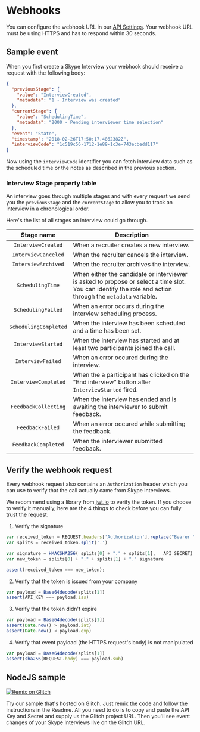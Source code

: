 # Webhooks

You can configure the webhook URL in our [API Settings](https://interviews.skype.com/api/get-started). Your webhook URL must be using HTTPS and has to respond within 30 seconds.

## Sample event

When you first create a Skype Interview your webhook should receive a request with the following body:

```json
{
  "previousStage": {
    "value": "InterviewCreated",
    "metadata": "1 - Interview was created"
  },
  "currentStage": {
    "value": "SchedulingTime",
    "metadata": "2000 - Pending interviewer time selection"
  },
  "event": "State",
  "timestamp": "2018-02-26T17:50:17.4862382Z",
  "interviewCode": "1c519c56-1712-1e89-1c3e-743ecbedd117"
}
```

Now using the `interviewCode` identifier you can fetch interview data such as the scheduled time or the notes as described in the previous section.

### Interview Stage property table
An interview goes through multiple stages and with every request we send you the `previousStage` and the `currentStage` to allow you to track an interview in a chronological order.

Here's the list of all stages an interview could go through.

|Stage name|Description|
|:-:|-|
|`InterviewCreated`|When a recruiter creates a new interview.|
|`InterviewCanceled`|When the recruiter cancels the interview.|
|`InterviewArchived`|When the recruiter archives the interview.|
|`SchedulingTime`|When either the candidate or interviewer is asked to propose or select a time slot. You can identify the role and action through the `metadata` variable.|
|`SchedulingFailed`|When an error occurs during the interview scheduling process.|
|`SchedulingCompleted`|When the interview has been scheduled and a time has been set.|
|`InterviewStarted`|When the interview has started and at least two participants joined the call.|
|`InterviewFailed`|When an error occured during the interview.|
|`InterviewCompleted`|When the a participant has clicked on the "End interview" button after `InterviewStarted` fired.|
|`FeedbackCollecting`|When the interview has ended and is awaiting the interviewer to submit feedback.|
|`FeedbackFailed`|When an error occured while submitting the feedback.|
|`FeedbackCompleted`|When the interviewer submitted feedback.|

## Verify the webhook request

Every webhook request also contains an `Authorization` header which you can use to verify that the call actually came from Skype Interviews. 

We recommend using a library from [jwt.io](https://jwt.io) to verify the token. If you choose to verify it manually, here are the 4 things to check before you can fully trust the request.

1. Verify the signature
```js
var received_token = REQUEST.headers['Authorization'].replace("Bearer ", "")
var splits = received_token.split('.')

var signature = HMACSHA256( splits[0] + "." + splits[1],   API_SECRET)
var new_token = splits[0] + "." + splits[1] + "." signature

assert(received_token === new_token);
```

2. Verify that the token is issued from your company
```js
var payload = Base64decode(splits[1])
assert(API_KEY === payload.iss)
```

3. Verify that the token didn't expire
```js
var payload = Base64decode(splits[1])
assert(Date.now() > payload.iat)
assert(Date.now() < payload.exp)
```

4. Verify that event payload (the HTTPS request's body) is not manipulated
```js
var payload = Base64decode(splits[1])
assert(sha256(REQUEST.body) === payload.sub)
```

## NodeJS sample
[![Remix on Glitch](skype-interviews-docs/assets/remix_button.svg)](https://glitch.com/edit/#!/skype-interviews-webhook-sample?path=README.md:1:0)

Try our sample that's hosted on Glitch. Just remix the code and follow the instructions in the Readme. All you need to do is to copy and paste the API Key and Secret and supply us the Glitch project URL. Then you'll see event changes of your Skype Interviews live on the Glitch URL.
